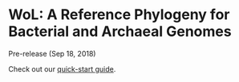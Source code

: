 WoL: A Reference Phylogeny for Bacterial and Archaeal Genomes
=============================================================

Pre-release (Sep 18, 2018)

Check out our [quick-start guide](start).
